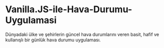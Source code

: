 # Vanilla.JS-ile-Hava-Durumu-Uygulamasi
 Dünyadaki ülke ve şehirlerin güncel hava durumlarını veren basit, hafif ve kullanışlı bir günlük hava durumu uygulaması.
